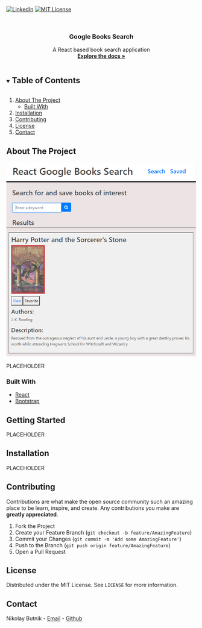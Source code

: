 [![LinkedIn][linkedin-shield]](https://www.linkedin.com/in/nikolay-b-2887971b7/)
[![MIT License][license-shield]][license-url]

<br />
<p align="center">
  <h3 align="center">Google Books Search</h3>
  <p align="center">
    A React based book search application
    <br />
    <a href="https://github.com/nikolaybutnik/google-books-search"><strong>Explore the docs »</strong></a>
    <br />
</p>

<details open="open">
  <summary><h2 style="display: inline-block">Table of Contents</h2></summary>
  <ol>
    <li>
      <a href="#about-the-project">About The Project</a>
      <ul>
        <li><a href="#built-with">Built With</a></li>
      </ul>
    </li>
    <li><a href="#installation">Installation</a></li>
    <li><a href="#contributing">Contributing</a></li>
    <li><a href="#license">License</a></li>
    <li><a href="#contact">Contact</a></li>
  </ol>
</details>

## About The Project

![Google Books Screen Shot](https://github.com/nikolaybutnik/google-books-search/blob/main/client/public/assets/images/google-books-img.png?raw=true)

PLACEHOLDER

### Built With

- [React](https://reactjs.org/)
- [Bootstrap](https://getbootstrap.com/)

## Getting Started

PLACEHOLDER

## Installation

PLACEHOLDER

## Contributing

Contributions are what make the open source community such an amazing place to be learn, inspire, and create. Any contributions you make are **greatly appreciated**.

1. Fork the Project
2. Create your Feature Branch (`git checkout -b feature/AmazingFeature`)
3. Commit your Changes (`git commit -m 'Add some AmazingFeature'`)
4. Push to the Branch (`git push origin feature/AmazingFeature`)
5. Open a Pull Request

## License

Distributed under the MIT License. See `LICENSE` for more information.

## Contact

Nikolay Butnik - [Email](mailto:btnk.nik@gmail.com) - [Github](https://github.com/nikolaybutnik)

<!-- MARKDOWN LINKS & IMAGES -->
<!-- https://www.markdownguide.org/basic-syntax/#reference-style-links -->

[license-shield]: https://img.shields.io/github/license/othneildrew/Best-README-Template.svg?style=for-the-badge
[license-url]: https://github.com/nikolaybutnik/google-books-search/blob/main/LICENSE.txt
[linkedin-shield]: https://img.shields.io/badge/-LinkedIn-black.svg?style=for-the-badge&logo=linkedin&colorB=555
[linkedin-url]: https://www.linkedin.com/in/nikolay-b-2887971b7/
